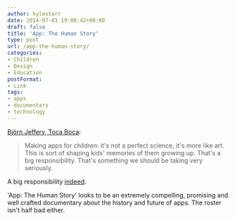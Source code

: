 ```yaml
---
author: kylestarr
date: 2014-07-01 19:08:42+00:00
draft: false
title: 'App: The Human Story'
type: post
url: /app-the-human-story/
categories:
- Children
- Design
- Education
postFormat:
- Link
tags:
- apps
- documentary
- technology
---
```


[Björn Jeffery, Toca Boca](https://www.kickstarter.com/projects/appdocu/app-the-human-story):


<blockquote>Making apps for children: it's not a perfect science, it's more like art. This is sort of shaping kids' memories of them growing up. That's a big responsibility. That's something we should be taking very seriously.</blockquote>


A big responsibility [indeed](https://twitter.com/_kylestarr/status/466586455167758336).

'App: The Human Story' looks to be an extremely compelling, promising and well crafted documentary about the history and future of apps. The roster isn't half bad either.

